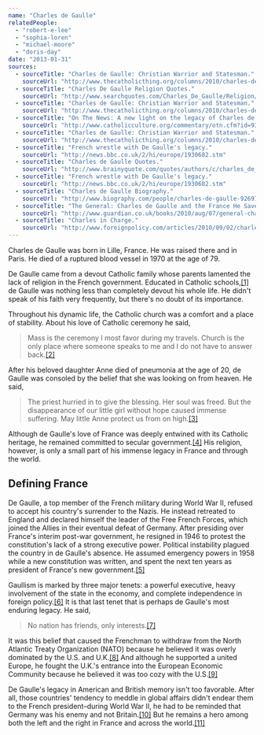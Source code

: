 ```yaml
---
name: "Charles de Gaulle"
relatedPeople:
  - "robert-e-lee"
  - "sophia-loren"
  - "michael-moore"
  - "doris-day"
date: "2013-01-31"
sources:
  - sourceTitle: "Charles de Gaulle: Christian Warrior and Statesman."
    sourceUrl: "http://www.thecatholicthing.org/columns/2010/charles-de-gaulle-christian-warrior-and-statesman.html"
  - sourceTitle: "Charles De Gaulle Religion Quotes."
    sourceUrl: "http://www.searchquotes.com/Charles_De_Gaulle/Religion/quotes/"
  - sourceTitle: "Charles de Gaulle: Christian Warrior and Statesman."
    sourceUrl: "http://www.thecatholicthing.org/columns/2010/charles-de-gaulle-christian-warrior-and-statesman.html"
  - sourceTitle: "On The News: A new light on the legacy of Charles de Gaulle."
    sourceUrl: "http://www.catholicculture.org/commentary/otn.cfm?id=938"
  - sourceTitle: "Charles de Gaulle: Christian Warrior and Statesman."
    sourceUrl: "http://www.thecatholicthing.org/columns/2010/charles-de-gaulle-christian-warrior-and-statesman.html"
  - sourceTitle: "French wrestle with De Gaulle's legacy."
    sourceUrl: "http://news.bbc.co.uk/2/hi/europe/1930682.stm"
  - sourceTitle: "Charles de Gaulle Quotes."
    sourceUrl: "http://www.brainyquote.com/quotes/authors/c/charles_de_gaulle_2.html"
  - sourceTitle: "French wrestle with De Gaulle's legacy."
    sourceUrl: "http://news.bbc.co.uk/2/hi/europe/1930682.stm"
  - sourceTitle: "Charles de Gaulle Biography."
    sourceUrl: "http://www.biography.com/people/charles-de-gaulle-9269794?page=2"
  - sourceTitle: "The General: Charles de Gaulle and the France He Saved."
    sourceUrl: "http://www.guardian.co.uk/books/2010/aug/07/general-charles-gaulle-france-fenby"
  - sourceTitle: "Charles in Charge."
    sourceUrl: "http://www.foreignpolicy.com/articles/2010/09/02/charles_in_charge?page=0,0"
---
```


Charles de Gaulle was born in Lille, France. He was raised there and in Paris. He died of a ruptured blood vessel in 1970 at the age of 79.

De Gaulle came from a devout Catholic family whose parents lamented the lack of religion in the French government. Educated in Catholic schools,<a class="source-citation" href="http://www.thecatholicthing.org/columns/2010/charles-de-gaulle-christian-warrior-and-statesman.html" title="Charles de Gaulle: Christian Warrior and Statesman.">[1]</a> de Gaulle was nothing less than completely devout his whole life. He didn't speak of his faith very frequently, but there's no doubt of its importance.

Throughout his dynamic life, the Catholic church was a comfort and a place of stability. About his love of Catholic ceremony he said,

>Mass is the ceremony I most favor during my travels. Church is the only place where someone speaks to me and I do not have to answer back.<a class="source-citation" href="http://www.searchquotes.com/Charles_De_Gaulle/Religion/quotes/" title="Charles De Gaulle Religion Quotes.">[2]</a>

After his beloved daughter Anne died of pneumonia at the age of 20, de Gaulle was consoled by the belief that she was looking on from heaven. He said,

>The priest hurried in to give the blessing. Her soul was freed. But the disappearance of our little girl without hope caused immense suffering. May little Anne protect us from on high.<a class="source-citation" href="http://www.thecatholicthing.org/columns/2010/charles-de-gaulle-christian-warrior-and-statesman.html" title="Charles de Gaulle: Christian Warrior and Statesman.">[3]</a>

Although de Gaulle's love of France was deeply entwined with its Catholic heritage, he remained committed to secular government.<a class="source-citation" href="http://www.catholicculture.org/commentary/otn.cfm?id=938" title="On The News: A new light on the legacy of Charles de Gaulle.">[4]</a> His religion, however, is only a small part of his immense legacy in France and through the world.


## Defining France

De Gaulle, a top member of the French military during World War II, refused to accept his country's surrender to the Nazis. He instead retreated to England and declared himself the leader of the Free French Forces, which joined the Allies in their eventual defeat of Germany. After presiding over France's interim post-war government, he resigned in 1946 to protest the constitution's lack of a strong executive power. Political instability plagued the country in de Gaulle's absence. He assumed emergency powers in 1958 while a new constitution was written, and spent the next ten years as president of France's new government.<a class="source-citation" href="http://www.thecatholicthing.org/columns/2010/charles-de-gaulle-christian-warrior-and-statesman.html" title="Charles de Gaulle: Christian Warrior and Statesman.">[5]</a>

Gaullism is marked by three major tenets: a powerful executive, heavy involvement of the state in the economy, and complete independence in foreign policy.<a class="source-citation" href="http://news.bbc.co.uk/2/hi/europe/1930682.stm" title="French wrestle with De Gaulle&apos;s legacy.">[6]</a> It is that last tenet that is perhaps de Gaulle's most enduring legacy. He said,

>No nation has friends, only interests.<a class="source-citation" href="http://www.brainyquote.com/quotes/authors/c/charles_de_gaulle_2.html" title="Charles de Gaulle Quotes.">[7]</a>

It was this belief that caused the Frenchman to withdraw from the North Atlantic Treaty Organization (NATO) because he believed it was overly dominated by the U.S. and U.K.<a class="source-citation" href="http://news.bbc.co.uk/2/hi/europe/1930682.stm" title="French wrestle with De Gaulle&apos;s legacy.">[8]</a> And although he supported a united Europe, he fought the U.K.'s entrance into the European Economic Community because he believed it was too cozy with the U.S.<a class="source-citation" href="http://www.biography.com/people/charles-de-gaulle-9269794?page=2" title="Charles de Gaulle Biography.">[9]</a>

De Gaulle's legacy in American and British memory isn't too favorable. After all, those countries' tendency to meddle in global affairs didn't endear them to the French president–during World War II, he had to be reminded that Germany was his enemy and not Britain.<a class="source-citation" href="http://www.guardian.co.uk/books/2010/aug/07/general-charles-gaulle-france-fenby" title="The General: Charles de Gaulle and the France He Saved.">[10]</a> But he remains a hero among both the left and the right in France and across the world.<a class="source-citation" href="http://www.foreignpolicy.com/articles/2010/09/02/charles_in_charge?page=0,0" title="Charles in Charge.">[11]</a>